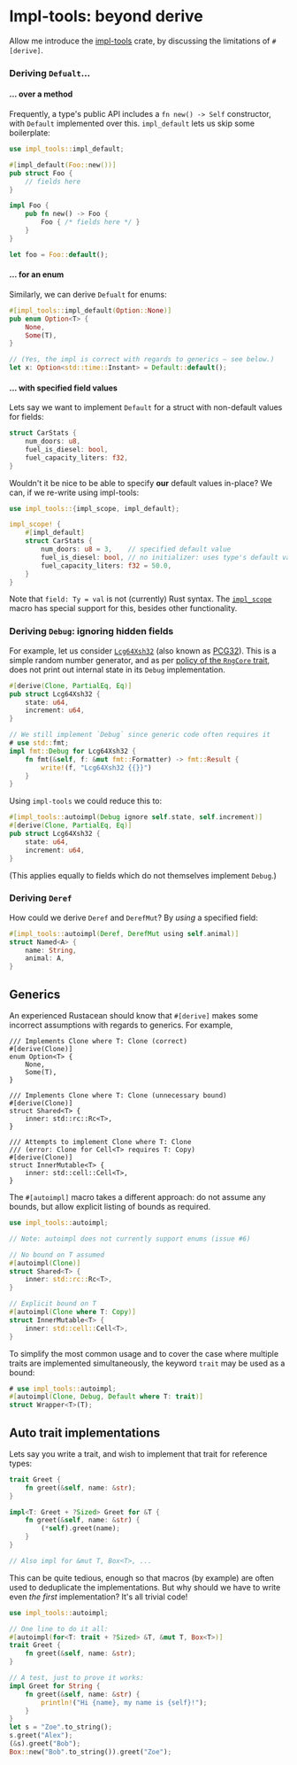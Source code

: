 # Impl-tools: beyond derive

Allow me introduce the [impl-tools](https://crates.io/crates/impl-tools) crate,
by discussing the limitations of `#[derive]`.

### Deriving `Defualt`...

#### ... over a method

Frequently, a type's public API includes a `fn new() -> Self` constructor, with
`Default` implemented over this. `impl_default` lets us skip some boilerplate:
```rust
use impl_tools::impl_default;

#[impl_default(Foo::new())]
pub struct Foo {
    // fields here
}

impl Foo {
    pub fn new() -> Foo {
        Foo { /* fields here */ }
    }
}

let foo = Foo::default();
```

#### ... for an enum

Similarly, we can derive `Defualt` for enums:
```rust
#[impl_tools::impl_default(Option::None)]
pub enum Option<T> {
    None,
    Some(T),
}

// (Yes, the impl is correct with regards to generics — see below.)
let x: Option<std::time::Instant> = Default::default();
```

#### ... with specified field values

Lets say we want to implement `Default` for a struct with non-default values for
fields:
```rust
struct CarStats {
    num_doors: u8,
    fuel_is_diesel: bool,
    fuel_capacity_liters: f32,
}
```
Wouldn't it be nice to be able to specify **our** default values in-place? We can, if we re-write using impl-tools:
```rust
use impl_tools::{impl_scope, impl_default};

impl_scope! {
    #[impl_default]
    struct CarStats {
        num_doors: u8 = 3,    // specified default value
        fuel_is_diesel: bool, // no initializer: uses type's default value
        fuel_capacity_liters: f32 = 50.0,
    }
}
```
Note that `field: Ty = val` is not (currently) Rust syntax. The
[`impl_scope`](https://docs.rs/impl-tools/latest/impl_tools/macro.impl_scope.html)
macro has special support for this, besides other functionality.

### Deriving `Debug`: ignoring hidden fields

For example, let us consider [`Lcg64Xsh32`](https://github.com/rust-random/rand/blob/master/rand_pcg/src/pcg64.rs) (also known as [PCG32](https://www.pcg-random.org/)). This is a simple random number generator, and as per [policy of the `RngCore` trait](https://docs.rs/rand/latest/rand/trait.RngCore.html), does not print out internal state in its `Debug` implementation.
```rust
#[derive(Clone, PartialEq, Eq)]
pub struct Lcg64Xsh32 {
    state: u64,
    increment: u64,
}

// We still implement `Debug` since generic code often requires it
# use std::fmt;
impl fmt::Debug for Lcg64Xsh32 {
    fn fmt(&self, f: &mut fmt::Formatter) -> fmt::Result {
        write!(f, "Lcg64Xsh32 {{}}")
    }
}
```

Using `impl-tools` we could reduce this to:
```rust
#[impl_tools::autoimpl(Debug ignore self.state, self.increment)]
#[derive(Clone, PartialEq, Eq)]
pub struct Lcg64Xsh32 {
    state: u64,
    increment: u64,
}
```

(This applies equally to fields which do not themselves implement `Debug`.)

### Deriving `Deref`

How could we derive `Deref` and `DerefMut`? By *using* a specified field:
```rust
#[impl_tools::autoimpl(Deref, DerefMut using self.animal)]
struct Named<A> {
    name: String,
    animal: A,
}
```

## Generics

An experienced Rustacean should know that `#[derive]` makes some incorrect
assumptions with regards to generics. For example,
```rust,ignore
/// Implements Clone where T: Clone (correct)
#[derive(Clone)]
enum Option<T> {
    None,
    Some(T),
}

/// Implements Clone where T: Clone (unnecessary bound)
#[derive(Clone)]
struct Shared<T> {
    inner: std::rc::Rc<T>,
}

/// Attempts to implement Clone where T: Clone
/// (error: Clone for Cell<T> requires T: Copy)
#[derive(Clone)]
struct InnerMutable<T> {
    inner: std::cell::Cell<T>,
}
```

The `#[autoimpl]` macro takes a different approach: do not assume any bounds,
but allow explicit listing of bounds as required.
```rust
use impl_tools::autoimpl;

// Note: autoimpl does not currently support enums (issue #6)

// No bound on T assumed
#[autoimpl(Clone)]
struct Shared<T> {
    inner: std::rc::Rc<T>,
}

// Explicit bound on T
#[autoimpl(Clone where T: Copy)]
struct InnerMutable<T> {
    inner: std::cell::Cell<T>,
}
```

To simplify the most common usage and to cover the case where multiple traits
are implemented simultaneously, the keyword `trait` may be used as a bound:
```rust
# use impl_tools::autoimpl;
#[autoimpl(Clone, Debug, Default where T: trait)]
struct Wrapper<T>(T);
```

## Auto trait implementations

Lets say you write a trait, and wish to implement that trait for reference types:
```rust
trait Greet {
    fn greet(&self, name: &str);
}

impl<T: Greet + ?Sized> Greet for &T {
    fn greet(&self, name: &str) {
        (*self).greet(name);
    }
}

// Also impl for &mut T, Box<T>, ...
```
This can be quite tedious, enough so that macros (by example) are often used to
deduplicate the implementations. But why should we have to write even
*the first* implementation? It's all trivial code!
```rust
use impl_tools::autoimpl;

// One line to do it all:
#[autoimpl(for<T: trait + ?Sized> &T, &mut T, Box<T>)]
trait Greet {
    fn greet(&self, name: &str);
}

// A test, just to prove it works:
impl Greet for String {
    fn greet(&self, name: &str) {
        println!("Hi {name}, my name is {self}!");
    }
}
let s = "Zoe".to_string();
s.greet("Alex");
(&s).greet("Bob");
Box::new("Bob".to_string()).greet("Zoe");
```
